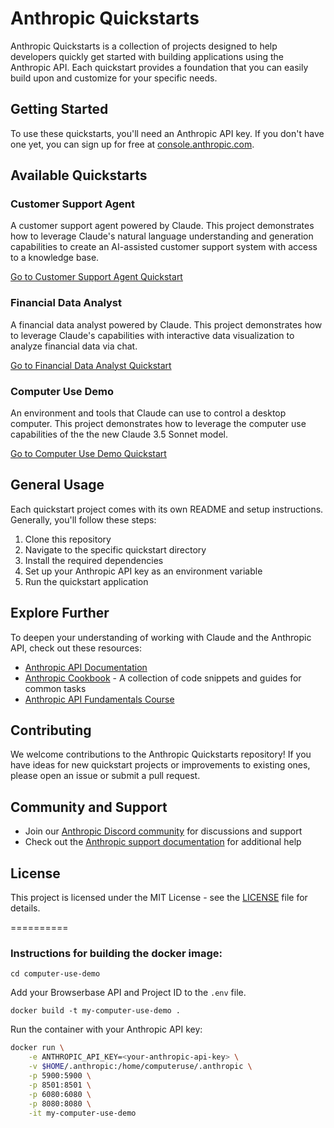 # Anthropic Quickstarts

Anthropic Quickstarts is a collection of projects designed to help developers quickly get started with building  applications using the Anthropic API. Each quickstart provides a foundation that you can easily build upon and customize for your specific needs.

## Getting Started

To use these quickstarts, you'll need an Anthropic API key. If you don't have one yet, you can sign up for free at [console.anthropic.com](https://console.anthropic.com).

## Available Quickstarts

### Customer Support Agent

A customer support agent powered by Claude. This project demonstrates how to leverage Claude's natural language understanding and generation capabilities to create an AI-assisted customer support system with access to a knowledge base.

[Go to Customer Support Agent Quickstart](./customer-support-agent)

### Financial Data Analyst

A financial data analyst powered by Claude. This project demonstrates how to leverage Claude's capabilities with interactive data visualization to analyze financial data via chat.

[Go to Financial Data Analyst Quickstart](./financial-data-analyst)

### Computer Use Demo

An environment and tools that Claude can use to control a desktop computer. This project demonstrates how to leverage the computer use capabilities of the the new Claude 3.5 Sonnet model.

[Go to Computer Use Demo Quickstart](./computer-use-demo)

## General Usage

Each quickstart project comes with its own README and setup instructions. Generally, you'll follow these steps:

1. Clone this repository
2. Navigate to the specific quickstart directory
3. Install the required dependencies
4. Set up your Anthropic API key as an environment variable
5. Run the quickstart application

## Explore Further

To deepen your understanding of working with Claude and the Anthropic API, check out these resources:

- [Anthropic API Documentation](https://docs.anthropic.com)
- [Anthropic Cookbook](https://github.com/anthropics/anthropic-cookbook) - A collection of code snippets and guides for common tasks
- [Anthropic API Fundamentals Course](https://github.com/anthropics/courses/tree/master/anthropic_api_fundamentals)

## Contributing

We welcome contributions to the Anthropic Quickstarts repository! If you have ideas for new quickstart projects or improvements to existing ones, please open an issue or submit a pull request.

## Community and Support

- Join our [Anthropic Discord community](https://www.anthropic.com/discord) for discussions and support
- Check out the [Anthropic support documentation](https://support.anthropic.com) for additional help

## License

This project is licensed under the MIT License - see the [LICENSE](LICENSE) file for details.








==========

<!-- notes in computer-use-demo/dockerfile -->
<!-- don't use dev-requirements.txt, wrong version, use requirements.txt in computer_use_demo/ -->

### Instructions for building the docker image:

`cd computer-use-demo`

Add your Browserbase API and Project ID to the `.env` file.

`docker build -t my-computer-use-demo .`

Run the container with your Anthropic API key:
```bash
docker run \
    -e ANTHROPIC_API_KEY=<your-anthropic-api-key> \
    -v $HOME/.anthropic:/home/computeruse/.anthropic \
    -p 5900:5900 \
    -p 8501:8501 \
    -p 6080:6080 \
    -p 8080:8080 \
    -it my-computer-use-demo
```
